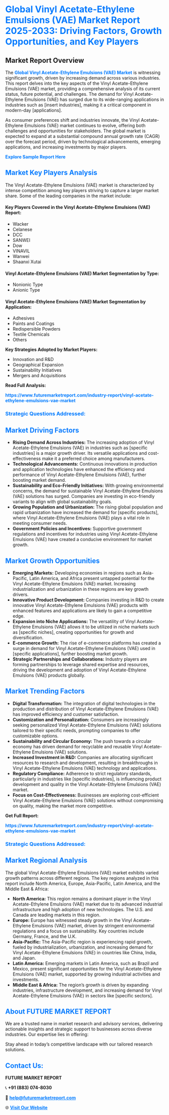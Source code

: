 <h1 style="color: #007BFF;">Global Vinyl Acetate-Ethylene Emulsions (VAE) Market Report 2025-2033: Driving Factors, Growth Opportunities, and Key Players</h1>

<section id="overview">
<h2>Market Report Overview</h2>
<p>The <a href="https://www.futuremarketreport.com/industry-report/vinyl-acetate-ethylene-emulsions-vae-market" style="color: #007BFF; text-decoration: none;"><strong>Global Vinyl Acetate-Ethylene Emulsions (VAE) Market</strong></a> is witnessing significant growth, driven by increasing demand across various industries. This report delves into the key aspects of the Vinyl Acetate-Ethylene Emulsions (VAE) market, providing a comprehensive analysis of its current status, future potential, and challenges. The demand for Vinyl Acetate-Ethylene Emulsions (VAE) has surged due to its wide-ranging applications in industries such as [insert industries], making it a critical component in modern-day [applications].</p>
<p>As consumer preferences shift and industries innovate, the Vinyl Acetate-Ethylene Emulsions (VAE) market continues to evolve, offering both challenges and opportunities for stakeholders. The global market is expected to expand at a substantial compound annual growth rate (CAGR) over the forecast period, driven by technological advancements, emerging applications, and increasing investments by major players.</p>
</section>

<section id="overview">
<p><a href="https://www.futuremarketreport.com/request-sample/reportId=41417" style="color: #007BFF; text-decoration: none;"><strong>Explore Sample Report Here</strong></a></p>
</section>

<section id="key-players">
<h2 style="color: #007BFF;">Market Key Players Analysis</h2>
<p>The Vinyl Acetate-Ethylene Emulsions (VAE) market is characterized by intense competition among key players striving to capture a larger market share. Some of the leading companies in the market include:</p>
<h4>Key Players Covered in the Vinyl Acetate-Ethylene Emulsions (VAE) Report:</h4>
<ul><li>Wacker</li><li>Celanese</li><li>DCC</li><li>SANWEI</li><li>Dow</li><li>VINAVIL</li><li>Wanwei</li><li>Shaanxi Xutai</li></ul>
<h4>Vinyl Acetate-Ethylene Emulsions (VAE) Market Segmentation by Type:</h4>
<ul><li>Nonionic Type</li><li>Anionic Type</li></ul>

<h4>Vinyl Acetate-Ethylene Emulsions (VAE) Market Segmentation by Application:</h4>
<ul><li>Adhesives</li><li>Paints and Coatings</li><li>Redispersible Powders</li><li>Textile Chemicals</li><li>Others</li></ul>
<p><strong>Key Strategies Adopted by Market Players:</strong></p>
<ul>
<li>Innovation and R&D</li>
<li>Geographical Expansion</li>
<li>Sustainability Initiatives</li>
<li>Mergers and Acquisitions</li>
</ul>
</section>

<section>
<p><strong>Read Full Analysis: </strong></p><a href="https://www.futuremarketreport.com/industry-report/vinyl-acetate-ethylene-emulsions-vae-market" style="color: #007BFF; text-decoration: none;"><strong>https://www.futuremarketreport.com/industry-report/vinyl-acetate-ethylene-emulsions-vae-market</strong></a>
<h3 style="color: #007BFF;">Strategic Questions Addressed:</h3>
</section>

<section id="driving-factors">
<h2 style="color: #007BFF;">Market Driving Factors</h2>
<ul>
<li><strong>Rising Demand Across Industries:</strong> The increasing adoption of Vinyl Acetate-Ethylene Emulsions (VAE) in industries such as [specific industries] is a major growth driver. Its versatile applications and cost-effectiveness make it a preferred choice among manufacturers.</li>
<li><strong>Technological Advancements:</strong> Continuous innovations in production and application technologies have enhanced the efficiency and performance of Vinyl Acetate-Ethylene Emulsions (VAE), further boosting market demand.</li>
<li><strong>Sustainability and Eco-Friendly Initiatives:</strong> With growing environmental concerns, the demand for sustainable Vinyl Acetate-Ethylene Emulsions (VAE) solutions has surged. Companies are investing in eco-friendly variants to align with global sustainability goals.</li>
<li><strong>Growing Population and Urbanization:</strong> The rising global population and rapid urbanization have increased the demand for [specific products], where Vinyl Acetate-Ethylene Emulsions (VAE) plays a vital role in meeting consumer needs.</li>
<li><strong>Government Policies and Incentives:</strong> Supportive government regulations and incentives for industries using Vinyl Acetate-Ethylene Emulsions (VAE) have created a conducive environment for market growth.</li>
</ul>
</section>

<section id="growth-opportunities">
<h2 style="color: #007BFF;">Market Growth Opportunities</h2>
<ul>
<li><strong>Emerging Markets:</strong> Developing economies in regions such as Asia-Pacific, Latin America, and Africa present untapped potential for the Vinyl Acetate-Ethylene Emulsions (VAE) market. Increasing industrialization and urbanization in these regions are key growth drivers.</li>
<li><strong>Innovative Product Development:</strong> Companies investing in R&D to create innovative Vinyl Acetate-Ethylene Emulsions (VAE) products with enhanced features and applications are likely to gain a competitive edge.</li>
<li><strong>Expansion into Niche Applications:</strong> The versatility of Vinyl Acetate-Ethylene Emulsions (VAE) allows it to be utilized in niche markets such as [specific niches], creating opportunities for growth and diversification.</li>
<li><strong>E-commerce Growth:</strong> The rise of e-commerce platforms has created a surge in demand for Vinyl Acetate-Ethylene Emulsions (VAE) used in [specific applications], further boosting market growth.</li>
<li><strong>Strategic Partnerships and Collaborations:</strong> Industry players are forming partnerships to leverage shared expertise and resources, driving the development and adoption of Vinyl Acetate-Ethylene Emulsions (VAE) products globally.</li>
</ul>
</section>

<section id="trending-factors">
<h2 style="color: #007BFF;">Market Trending Factors</h2>
<ul>
<li><strong>Digital Transformation:</strong> The integration of digital technologies in the production and distribution of Vinyl Acetate-Ethylene Emulsions (VAE) has improved efficiency and customer satisfaction.</li>
<li><strong>Customization and Personalization:</strong> Consumers are increasingly seeking personalized Vinyl Acetate-Ethylene Emulsions (VAE) solutions tailored to their specific needs, prompting companies to offer customizable options.</li>
<li><strong>Sustainability and Circular Economy:</strong> The push towards a circular economy has driven demand for recyclable and reusable Vinyl Acetate-Ethylene Emulsions (VAE) solutions.</li>
<li><strong>Increased Investment in R&D:</strong> Companies are allocating significant resources to research and development, resulting in breakthroughs in Vinyl Acetate-Ethylene Emulsions (VAE) technology and applications.</li>
<li><strong>Regulatory Compliance:</strong> Adherence to strict regulatory standards, particularly in industries like [specific industries], is influencing product development and quality in the Vinyl Acetate-Ethylene Emulsions (VAE) market.</li>
<li><strong>Focus on Cost-Effectiveness:</strong> Businesses are exploring cost-efficient Vinyl Acetate-Ethylene Emulsions (VAE) solutions without compromising on quality, making the market more competitive.</li>
</ul>
</section>

<section>
<p><strong>Get Full Report: </strong></p><a href="https://www.futuremarketreport.com/industry-report/vinyl-acetate-ethylene-emulsions-vae-market" style="color: #007BFF; text-decoration: none;"><strong>https://www.futuremarketreport.com/industry-report/vinyl-acetate-ethylene-emulsions-vae-market</strong></a>
<h3 style="color: #007BFF;">Strategic Questions Addressed:</h3>
</section>


<section id="regional-analysis">
<h2 style="color: #007BFF;">Market Regional Analysis</h2>
<p>The global Vinyl Acetate-Ethylene Emulsions (VAE) market exhibits varied growth patterns across different regions. The key regions analyzed in this report include North America, Europe, Asia-Pacific, Latin America, and the Middle East & Africa:</p>
<ul>
<li><strong>North America:</strong> This region remains a dominant player in the Vinyl Acetate-Ethylene Emulsions (VAE) market due to its advanced industrial infrastructure and high adoption of new technologies. The U.S. and Canada are leading markets in this region.</li>
<li><strong>Europe:</strong> Europe has witnessed steady growth in the Vinyl Acetate-Ethylene Emulsions (VAE) market, driven by stringent environmental regulations and a focus on sustainability. Key countries include Germany, France, and the U.K.</li>
<li><strong>Asia-Pacific:</strong> The Asia-Pacific region is experiencing rapid growth, fueled by industrialization, urbanization, and increasing demand for Vinyl Acetate-Ethylene Emulsions (VAE) in countries like China, India, and Japan.</li>
<li><strong>Latin America:</strong> Emerging markets in Latin America, such as Brazil and Mexico, present significant opportunities for the Vinyl Acetate-Ethylene Emulsions (VAE) market, supported by growing industrial activities and investments.</li>
<li><strong>Middle East & Africa:</strong> The region’s growth is driven by expanding industries, infrastructure development, and increasing demand for Vinyl Acetate-Ethylene Emulsions (VAE) in sectors like [specific sectors].</li>
</ul>
</section>

<footer>
<h2 style="color: #007BFF;">About FUTURE MARKET REPORT</h2>
<p>We are a trusted name in market research and advisory services, delivering actionable insights and strategic support to businesses across diverse industries. Our expertise lies in offering:</p>

<p>Stay ahead in today’s competitive landscape with our tailored research solutions.</p>

<h2 style="color: #007BFF;">Contact Us:</h2>
<p><strong>FUTURE MARKET REPORT</strong></p>
<p>📞 <strong>+91 (883) 074-8030</strong></p>
<p>📧 <strong><a href="mailto:help@futuremarketreport.com" style="color: #007BFF;">help@futuremarketreport.com</a></strong></p>
<p>🌐 <strong><a href="https://www.futuremarketreport.com/" style="color: #007BFF;">Visit Our Website</a></strong></p>
</footer>
